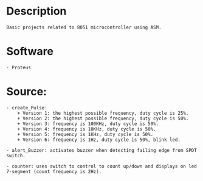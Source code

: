 # Description
    Basic projects related to 8051 microcontroller using ASM.

# Software
    - Proteus
    
# Source: 
    - create_Pulse: 
        + Version 1: the highest possible frequency, duty cycle is 25%.
        + Version 2: the highest possible frequency, duty cycle is 50%.
        + Version 3: frequency is 100KHz, duty cycle is 50%.
        + Version 4: frequency is 10KHz, duty cycle is 50%.
        + Version 5: frequency is 1KHz, duty cycle is 50%.
        + Version 6: frequency is 1Hz, duty cycle is 50%, blink led.
    
    - alert_Buzzer: activates buzzer when detecting failing edge from SPDT switch.

    - counter: uses switch to control to count up/down and displays on led 7-segment (count frequency is 2Hz).